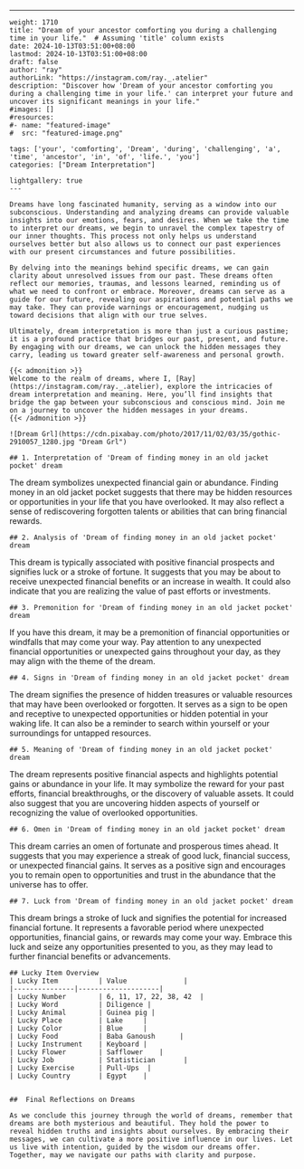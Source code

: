 ---
    weight: 1710
    title: "Dream of your ancestor comforting you during a challenging time in your life."  # Assuming 'title' column exists
    date: 2024-10-13T03:51:00+08:00
    lastmod: 2024-10-13T03:51:00+08:00
    draft: false
    author: "ray"
    authorLink: "https://instagram.com/ray._.atelier"
    description: "Discover how 'Dream of your ancestor comforting you during a challenging time in your life.' can interpret your future and uncover its significant meanings in your life."
    #images: []
    #resources:
    #- name: "featured-image"
    #  src: "featured-image.png"
    
    tags: ['your', 'comforting', 'Dream', 'during', 'challenging', 'a', 'time', 'ancestor', 'in', 'of', 'life.', 'you']
    categories: ["Dream Interpretation"]
    
    lightgallery: true
    ---
    
    Dreams have long fascinated humanity, serving as a window into our subconscious. Understanding and analyzing dreams can provide valuable insights into our emotions, fears, and desires. When we take the time to interpret our dreams, we begin to unravel the complex tapestry of our inner thoughts. This process not only helps us understand ourselves better but also allows us to connect our past experiences with our present circumstances and future possibilities.
    
    By delving into the meanings behind specific dreams, we can gain clarity about unresolved issues from our past. These dreams often reflect our memories, traumas, and lessons learned, reminding us of what we need to confront or embrace. Moreover, dreams can serve as a guide for our future, revealing our aspirations and potential paths we may take. They can provide warnings or encouragement, nudging us toward decisions that align with our true selves.
    
    Ultimately, dream interpretation is more than just a curious pastime; it is a profound practice that bridges our past, present, and future. By engaging with our dreams, we can unlock the hidden messages they carry, leading us toward greater self-awareness and personal growth.
    
    {{< admonition >}}
    Welcome to the realm of dreams, where I, [Ray](https://instagram.com/ray._.atelier), explore the intricacies of dream interpretation and meaning. Here, you’ll find insights that bridge the gap between your subconscious and conscious mind. Join me on a journey to uncover the hidden messages in your dreams.
    {{< /admonition >}}
    
    ![Dream Grl](https://cdn.pixabay.com/photo/2017/11/02/03/35/gothic-2910057_1280.jpg "Dream Grl")
    
    ## 1. Interpretation of 'Dream of finding money in an old jacket pocket' dream
    
The dream symbolizes unexpected financial gain or abundance. Finding money in an old jacket pocket suggests that there may be hidden resources or opportunities in your life that you have overlooked. It may also reflect a sense of rediscovering forgotten talents or abilities that can bring financial rewards.
    
    ## 2. Analysis of 'Dream of finding money in an old jacket pocket' dream
    
This dream is typically associated with positive financial prospects and signifies luck or a stroke of fortune. It suggests that you may be about to receive unexpected financial benefits or an increase in wealth. It could also indicate that you are realizing the value of past efforts or investments.
    
    ## 3. Premonition for 'Dream of finding money in an old jacket pocket' dream
    
If you have this dream, it may be a premonition of financial opportunities or windfalls that may come your way. Pay attention to any unexpected financial opportunities or unexpected gains throughout your day, as they may align with the theme of the dream.
    
    ## 4. Signs in 'Dream of finding money in an old jacket pocket' dream
    
The dream signifies the presence of hidden treasures or valuable resources that may have been overlooked or forgotten. It serves as a sign to be open and receptive to unexpected opportunities or hidden potential in your waking life. It can also be a reminder to search within yourself or your surroundings for untapped resources.
    
    ## 5. Meaning of 'Dream of finding money in an old jacket pocket' dream
    
The dream represents positive financial aspects and highlights potential gains or abundance in your life. It may symbolize the reward for your past efforts, financial breakthroughs, or the discovery of valuable assets. It could also suggest that you are uncovering hidden aspects of yourself or recognizing the value of overlooked opportunities.
    
    ## 6. Omen in 'Dream of finding money in an old jacket pocket' dream
    
This dream carries an omen of fortunate and prosperous times ahead. It suggests that you may experience a streak of good luck, financial success, or unexpected financial gains. It serves as a positive sign and encourages you to remain open to opportunities and trust in the abundance that the universe has to offer.
    
    ## 7. Luck from 'Dream of finding money in an old jacket pocket' dream
    
This dream brings a stroke of luck and signifies the potential for increased financial fortune. It represents a favorable period where unexpected opportunities, financial gains, or rewards may come your way. Embrace this luck and seize any opportunities presented to you, as they may lead to further financial benefits or advancements.
    
    ## Lucky Item Overview
    | Lucky Item          | Value              |
    |---------------|--------------------|
    | Lucky Number        | 6, 11, 17, 22, 38, 42  |
    | Lucky Word          | Diligence |
    | Lucky Animal        | Guinea pig |
    | Lucky Place         | Lake     |
    | Lucky Color         | Blue     |
    | Lucky Food          | Baba Ganoush      |
    | Lucky Instrument    | Keyboard |
    | Lucky Flower        | Safflower    |
    | Lucky Job           | Statistician       |
    | Lucky Exercise      | Pull-Ups  |
    | Lucky Country       | Egypt    |
    
    
    ##  Final Reflections on Dreams
    
    As we conclude this journey through the world of dreams, remember that dreams are both mysterious and beautiful. They hold the power to reveal hidden truths and insights about ourselves. By embracing their messages, we can cultivate a more positive influence in our lives. Let us live with intention, guided by the wisdom our dreams offer. Together, may we navigate our paths with clarity and purpose.
    